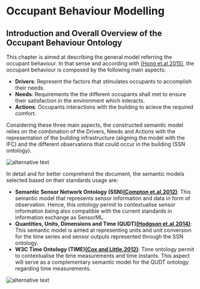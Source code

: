 # Occupant Behaviour Modelling

## Introduction and Overall Overview of the Occupant Behaviour Ontology

This chapter is aimed at describing the general model referring the occupant behaviour. In that sense and according with [(Hong et.al,2015)][@Honng2015], the occupant behaviour is composed by the following main aspects:

- **Drivers**: Represent the factors that stimulates occupants to accomplish their needs.
- **Needs**: Requirements the the different occupants shall met to ensure their satisfaction in the environment which interacts.
- **Actions**: Occupants interactions with the building to acieve the required comfort.

Considering these three main aspects, the constructed semantic model relies on the combination of the Drivers, Needs and Actions with the representation of the building infrastructure (aligning the model with the IFC) and the different observations that could occur in the building (SSN ontology).

![alternative text](http://plantuml.com/plantuml/uml/hLdTRzms4d_dNq7W7fe0ZWlqqIW2hB_I1UgiwtLgu0w7W2jnLwmbSKjIconw_TzlXXGbKg8aut0F1cpEZyEPqNnRluhwo1IhQ5OohUbVXDALKlBRZIobehTClLwN3VUdzx8s8yeroruFIZPrxaY_YaDXF4sgdAl-oYV5p-HlehjdjU6AItC-yfiXdvU2CnD0hOGhOvJODORteb1Wocj2d0RhVRRA31p__FFw_kRZHwkIoEbtdLzfk5iVuE-QLJmy-JkulScoviXgundWVNPmy5msknBrEl0Qz8gPbcBFjJcNF3x-G-wUGRtaSryqHq5_MJ__z6drY6_rjC_IYBt8c16odi8yyQDKPfgQoQe2IMTvt7EUxy3qK_HLoQUVyCPwag3s10PikZMgoKoZ-5t9GQ30jg4S316R_Rf6dz08scu_3zxRWSLENfyH-L798qXxzZGQ4hUyrb9j6dDibdZ_pi1zOunNfjR6ESUpg7ZCu9OPZgTMWHChao2mndKZoXpy86M5BQkE9SzROsY0R3wb871z3WEl_5FMFFK2dlUV8Vd5RfKufHnpyD7lJi1ZmJ5k2eZT3EmXj16PZdbI27-cp8jKhsWe6oBUY404pqsJkbVkQguEvtlL7Aorav8u37Z6lXG7u32FMzSvXB6QCSvTVH9ArcW_LlfFUSymv-YfEzipvBagvNIUmTRCYDQ113h7cw0t4g7VPx5EuxizP1d1w-my2tRHarBXbfz4nbCK_5ZNl60d8HirpPZfwUpq8Z2OWFfkVI5LLeZyFOs1BPUZSX6rX6iW8xw1twenJJK7wsB-lDc_SFwQ3FRFa5lr_yNyy3ttaEfdCLtCEUmIx5ReR0hfFs31LSNAcmNOUhjPvUne86iilBtQ_lAqklkVm11tl8JqFgcMAR3Ji1odiItuTw6R6RtQzpFPODPQWArNlosP-b5ncrGoFao0mywa4ctnYTgDYdqVdNQF_Dh09Qc5BNiBxlfP2isNOS-yWZfgoyio6DejA9aBkQy5JPcmPjbSZ_8WSrOw1TDlF6oNG_gkOg9SXZqMhd0kHNwovMd5PJLqZ6_8CfjlzLjWppmhQiWIh7w3N8zGl5bsNd99QAI5QVA12dqTyMaRJC_B2H1-r1DybZcCRH9c0NysucZRaJdKbrfW0FxsvVOvEdy0qp2mJRAZwRvyoJC8i2aGgIKaLIEFLExRteT0t5TD2SqW59LzMznDmGmzAdcIhnoQ4ypUYWE6vqJweM7dxAOk2NGl51ctx7VI65dX2tCD17dX51YWD1HxO13QmBkSog3nFM4gq0WnXOHmrZR2D6dFtva-UYze0TaXXszqGRd9tW-bQfMsTOfW0kMKmKy6JJGJDJqMPmqZI4bhMyYS0RY4pe9Ma1ffnRcXWBDJ7Wga6tK2-rtQoc5v4ObisxiL0yjv1X8VSgcLGKAxX2nWLTL7dk7aGx-nCzw3YH4DuOnYNuGpKDlATE7PeTZGkhdURKBDk9mHU7mdQcTJe8ewbz3XC06Q1FcF0QlUYA2W7L7HB-1tS0qUea4UnuOW6on2cRt6saYX9OT316KYHrTKB1TE0dmdAy5QoDh2K2ZxxLldcj0ggcN4btJTP0Lb6l7Wb4xStHyG1pn7EnvAXjx1lsTSQxHj1lEqOl1DmGGDfEEC7-rdSQ9eV6YdSBAluSAqSmzg9daHfh1AT1hjkZ4VE60r-YPGPz2V1gygLX_uz3DGSydQVIyUXXCjE2jDSG5-0ba1b3v8cTiA3KZ_5IVi6BPOnDTyRHikOVqG8x8f3Tqh40B_Xa0lE_TfS9PtSGAFWs-WeGjGz60DG7ARM7IO67xyWTnodIbnz4oGAynkrAqmR7R1iab--96GVhFndmyVxEgWE_hmuQEjHrUq4EQd0pj-BPZ6W_uIGbodVkKnu9IQ45l7BY__zGzNLVxjgzUOOAlL-BYlJiJjCr2yO96IqhDREg3Nkoq6zZ-ePh-FG3wEHk9b21BiMY9n7Yyzd4IeksyXUXCTRLEcITTSX4f1Hv4cs2uYJRAT0-cV38NhZAvuni4HT0_p2dSG24L8mF3Lfpm41Yr8drWi6JR7Bg9tjf8Swh1Kj0OTBLRGK8DDmomis3QGS0NZn1_Skw9Qrr_tm-Fm8juBrp7kIY3uauqq4griyD9mH-CkWhFRlyXeXODti7Mu-hF9pTS6VXl9tsvq9aIm-uRXbU6YP-xksAp8mI-gEldz0I6Z3L0RJhvJ8D46gIKE5smakNHhmRW1IW4iFLWFZLyQT5jZmA3JQXruBy3mWVzsQpeeIRP3uox3zUixv7LJy0gRZyuqCVaEmaG2O8ByQ5kNtgpZIDfvoMsEjnBuFGqoY3OpPB2dYG3zLcOE5cvaI7fDOzLARGLcyAcg5P07Eu4PHByEYCpWQeO_ie5hVxrg7NVRx5p_IVmUo6OD6xXj_0uZzwgF5fvVdqDK5nS11F9WjFQrKhakFV5LNPcbxsIPq-twuUl3vlQzTIw_rBJV99fk8b8qqqIKVfA9Z-FvXP1Wuh6AXzlIBiSBVSqqppSr6Su_U6TkHEWBMCzZEAsXND7oBNM93DPpxhlXCYv5QTDaYjJjmDB4E5UITjyN5awtv6ifKHMssxeKmQxx4WIxjoE9lDDDQCmFljXw16sAjWUGdeI29bf1wZrAr-Shw7YWRqCd6a_FVSowDVGifDz2pyBw9JInRL_tBwdGdqRzNaYOl3NOnoSP330ZNdPQZ6wsMUM9WoyhwyjwKWAly5NYPKyRNMvpJkV4w2_Olk9uuRus7PUPxfExhjmEM6s6Ws_fThCkwTYDIIXGUnI0ngky6EzFDKai_K8FxTTrIqYxh5i21QiwqehhmZ-UTIt54k9nCRWn7Dq24evR9ERepaUBtnGgkVHT1lebRWgPMlPEkO5RBReEezjLscGNRYPZabz8ngVjC1ATHUczVo1qcRwoNlMpXzqYaKW4ruxkCy2xVtB3uGsEvR9i-wb-H2XmFhP1Dess_EoSr0Uh7p_S-3H-lXqHQJ0ZDf2kDbXj_mi0)

In detail and for better comprehend the document, the semantic models selected based on their standards usage are: 

- **Semantic Sensor Network Ontology (SSN)[(Compton et.al,2012)][@Compton2012]**: This semantic model that represents sensor information and data in form of observation. Hence, this ontology permit to contextualise sensor information being also compatible with the current standards in information exchange as SensorML.
- **Quantities, Units, Dimensions and Time (QUDT)[(Hodgson et.al,2014)][@Hodgson2014]**: This semantic model is aimed at representing units and unit conversion for the time series and sensor outputs represented through the SSN ontology. 
- **W3C Time Ontology (TIME)[(Cox and Little,2012)][@Cox2017]**: Time ontology permit to contextualise the time measurements and time instants. This aspect will serve as a complementary semantic model for the QUDT ontology regarding time measurements. 

![alternative text](http://plantuml.com/plantuml/uml/AqXCpavCJrLGyl0CCN9t352gvghbAe091WVxAIc0H112WQ4k8UXY8Pw-hb0ng34AkheAGCrSGAoh2z82OO4KSW40)


[@Honng2015]: http://doi.org/10.1016/j.buildenv.2015.08.006 "Hong, T., D’Oca, S., Taylor-Lange, S. C., Turner, W. J. N., Chen, Y., & Corgnati, S. P. (2015). An ontology to represent energy-related occupant behavior in buildings. Part II: Implementation of the DNAS framework using an XML schema. Building and Environment, 94(P1), 196–205."

[@Compton2012]: http://doi.org/10.1016/j.websem.2012.05.003 "Compton, M., Barnaghi, P., Bermudez, L., García-Castro, R., Corcho, O., Cox, S., … Taylor, K. (2012). The SSN ontology of the W3C semantic sensor network incubator group. Web Semantics: Science, Services and Agents on the World Wide Web, 17, 25–32." 

[@Hodgson2014]: http://qudt.org/ "Hodgson, R., Keller, P. J., Hodges, J., & Spivak, J. (2014). QUDT - Quantities, Units, Dimensions and Data Types Ontologies." 

[@Cox2017]: https://www.w3.org/TR/owl-time/ "Cox, S., Little, Chris. (2017). Time Ontology in OWL- W3C Working Draft 02 February 2017. " 

